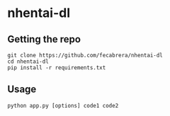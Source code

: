 # nhentai-dl

## Getting the repo
```
git clone https://github.com/fecabrera/nhentai-dl
cd nhentai-dl
pip install -r requirements.txt
```

## Usage
```
python app.py [options] code1 code2
```